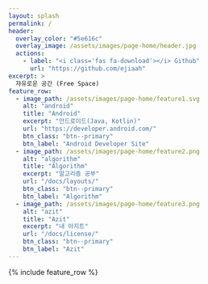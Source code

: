 ```yaml
---
layout: splash
permalink: /
header:
  overlay_color: "#5e616c"
  overlay_image: /assets/images/page-home/header.jpg
  actions:
    - label: "<i class='fas fa-download'></i> Github"
      url: "https://github.com/ejiaah"
excerpt: >
  쟈유로운 공간 (Free Space)
feature_row:
  - image_path: /assets/images/page-home/feature1.svg
    alt: "android"
    title: "Android"
    excerpt: "안드로이드(Java, Kotlin)"
    url: "https://developer.android.com/"
    btn_class: "btn--primary"
    btn_label: "Android Developer Site"
  - image_path: /assets/images/page-home/feature2.png
    alt: "algorithm"
    title: "Algorithm"
    excerpt: "알고리즘 공부"
    url: "/docs/layouts/"
    btn_class: "btn--primary"
    btn_label: "Algorithm"
  - image_path: /assets/images/page-home/feature3.png
    alt: "azit"
    title: "Azit"
    excerpt: "내 아지트"
    url: "/docs/license/"
    btn_class: "btn--primary"
    btn_label: "Azit"      
---
```


{% include feature_row %}